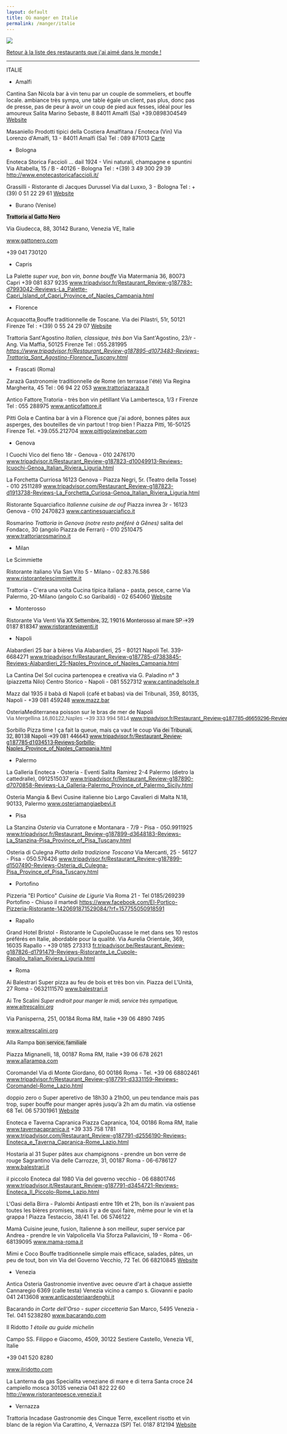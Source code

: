 ```yaml
---
layout: default
title: Où manger en Italie
permalink: /manger/italie
---
```


<div class="clearfix">
	<img src="/images/restos/manger-italie.jpg" class="img-floating-left-mid-size" />
</div>

<a href="/manger/monde">Retour à la liste des restaurants que j'ai aimé dans le monde !</a>  
  
___



ITALIE

- Amalfi

Cantina San Nicola
bar à vin tenu par un couple de sommeliers, et bouffe locale.
ambiance très sympa, une table égale un client, 
pas plus, donc pas de presse, pas de peur à avoir 
un coup de pied aux fesses, idéal pour les amoureux
Salita Marino Sebaste, 8
84011 Amalfi (Sa)
+39.0898304549
<a href="http://community.roughguides.com/planning/journalEntryDining.asp?journalID=36008&amp;entryID=21735&amp;n=Cantina+San+Nicola">Website</a>

Masaniello
Prodotti tipici della Costiera Amalfitana / Enoteca (Vin) 
Via Lorenzo d'Amalfi, 13 - 84011 Amalfi (Sa)
Tel : 089 871013
<a href="http://maps.google.com/maps?hl=en&amp;rlz=1B3GGGL_en___GB343&amp;um=1&amp;ie=UTF-8&amp;q=masaniello+ristorante+amalfi&amp;fb=1&amp;hq=masaniello+ristorante&amp;hnear=amalfi&amp;view=text&amp;latlng=17800139802443680608">Carte</a>

- Bologna

Enoteca Storica Faccioli<a href="http://www.fra.cityvox.fr/restaurants_paris/acquacotta_50206/Coordonnees-Lieu" style="font-weight: bold;"></a>
... dail 1924 - Vini naturali, champagne e spuntini
Via Altabella, 15 / B - 40126 - Bologna
Tel : +(39) 3 49 300 29 39
<a href="http://www.enotecastoricafaccioli.it/">http://www.enotecastoricafaccioli.it/</a>

Grassilli - Ristorante<a href="http://www.fra.cityvox.fr/restaurants_paris/acquacotta_50206/Coordonnees-Lieu" style="font-weight: bold;"></a>
di Jacques Durussel
Via dal Luxxo, 3 - Bologna
Tel : +(39) 0 51 22 29 61
<a href="http://www.tripadvisor.com/Restaurant_Review-g187801-d2318272-Reviews-Ristorante_Grassilli-Bologna_Province_of_Bologna_Emilia_Romagna.html">Website</a>

- Burano (Venise)

<span style="background-color: #e5e3df; font-family: &quot;roboto&quot; , &quot;arial&quot; , sans-serif; font-weight: bold;">Trattoria al Gatto Nero

Via Giudecca, 88, 30142 Burano, Venezia VE, Italie

<a href="http://www.gattonero.com/" style="color: #6611cc; text-decoration: none;"  wrc_done="true">www.gattonero.com</a>

+39 041 730120

- Capris

La Palette<a href="http://www.fra.cityvox.fr/restaurants_paris/acquacotta_50206/Coordonnees-Lieu" style="font-weight: bold;"></a>
<i>super vue, bon vin, bonne bouffe</i>
Via Matermania 36, 80073 Capri
+39 081 837 9235
<a href="http://www.tripadvisor.fr/Restaurant_Review-g187783-d7993042-Reviews-La_Palette-Capri_Island_of_Capri_Province_of_Naples_Campania.html">www.tripadvisor.fr/Restaurant_Review-g187783-d7993042-Reviews-La_Palette-Capri_Island_of_Capri_Province_of_Naples_Campania.html</a>

- Florence

Acquacotta<a href="http://www.fra.cityvox.fr/restaurants_paris/acquacotta_50206/Coordonnees-Lieu" style="font-weight: bold;"> </a>
Bouffe traditionnelle de Toscane.
Via dei Pilastri, 51r, 50121 Firenze
Tel :   +(39) 0  55 24 29 07
<a href="http://www.fra.cityvox.fr/restaurants_paris/acquacotta_50206/PlanAcces">Website</a>

Trattoria Sant'Agostino
<i>Italien, classique, très bon</i>
Via Sant'Agostino, 23/r - Ang. Via Maffia, 50125 Firenze
Tel : 055.281995
<i><a href="https://www.tripadvisor.fr/Restaurant_Review-g187895-d1073483-Reviews-Trattoria_Sant_Agostino-Florence_Tuscany.html">https://www.tripadvisor.fr/Restaurant_Review-g187895-d1073483-Reviews-Trattoria_Sant_Agostino-Florence_Tuscany.html</a></i>


- Frascati (Roma)

Zarazà<a href="http://www.fra.cityvox.fr/restaurants_paris/acquacotta_50206/Coordonnees-Lieu" style="font-weight: bold;"></a>
Gastronomie traditionnelle de Rome (en terrasse l'été)
Via Regina Margherita, 45
Tel : 06 94 22 053
<a href="http://www.trattoriazaraza.it/">www.trattoriazaraza.it</a>

Antico Fattore<a href="http://www.fra.cityvox.fr/restaurants_paris/acquacotta_50206/Coordonnees-Lieu" style="font-weight: bold;"> </a>
Tratoria - très bon vin pétillant
Via Lambertesca, 1/3 r Firenze
Tel : 055 288975
<a href="http://www.anticofattore.it/">www.anticofattore.it</a>

Pitti Gola e Cantina
bar à vin à Florence que j'ai adoré, bonnes pâtes aux asperges,
des bouteilles de vin partout ! trop bien !
Piazza Pitti, 16-50125 Firenze
Tel. +39.055.212704
<a href="http://www.pittigolawinebar.com/">www.pittigolawinebar.com</a>

- Genova

I Cuochi
Vico del fieno 18r - Genova - 010 2476170
<a href="http://www.tripadvisor.it/Restaurant_Review-g187823-d10049913-Reviews-Icuochi-Genoa_Italian_Riviera_Liguria.html">www.tripadvisor.it/Restaurant_Review-g187823-d10049913-Reviews-Icuochi-Genoa_Italian_Riviera_Liguria.html</a>

La Forchetta Curriosa
16123 Genova - Piazza Negri, 5r. (Teatro della Tosse) - 010 2511289
<a href="http://www.tripadvisor.com/Restaurant_Review-g187823-d1913738-Reviews-La_Forchetta_Curiosa-Genoa_Italian_Riviera_Liguria.html">www.tripadvisor.com/Restaurant_Review-g187823-d1913738-Reviews-La_Forchetta_Curiosa-Genoa_Italian_Riviera_Liguria.html</a>

Ristorante Squarciafico
<i>Italienne cuisine de ouf</i>
Piazza invrea 3r - 16123 Genova - 010 2470823
<a href="http://www.cantinesquarciafico.it/">www.cantinesquarciafico.it</a>

Rosmarino
<i>Trattoria in Genova (notre resto préféré à Gênes)</i>
salita del Fondaco, 30 (angolo Piazza de Ferrari) - 010 2510475
<a href="http://www.trattoriarosmarino.it/">www.trattoriarosmarino.it</a>


- Milan

Le Scimmiette 

Ristorante italiano
Via San Vito 5 - Milano - 02.83.76.586
<a href="http://www.ristorantelescimmiette.it/">www.ristorantelescimmiette.it</a>

Trattoria - C'era una volta
Cucina tipica italiana - pasta, pesce, carne
Via Palermo, 20-Milano (angolo C.so Garibaldi) - 02 654060
<a href="http://www.tripadvisor.fr/Restaurant_Review-g187849-d1422208-Reviews-Trattoria_C_era_una_volta-Milan_Lombardy.html">Website</a>

- Monterosso

Ristorante Via Venti
<span style="background-color: #f1f1f1; font-family: &quot;roboto&quot; , &quot;arial&quot; , sans-serif;">Via XX Settembre, 32, 19016 Monterosso al mare SP -<span style="background-color: #f1f1f1; font-family: &quot;roboto&quot; , &quot;arial&quot; , sans-serif;">+39 0187 818347
<a href="http://www.ristoranteviaventi.it/index2.htm" style="background-color: #f1f1f1; color: #6611cc; font-family: roboto, arial, sans-serif; text-decoration: none;" >www.ristoranteviaventi.it</a>


- Napoli

Alabardieri 25
bar à bières
Via Alabardieri, 25 - 80121 Napoli
Tel. 339-6684271
<a href="http://www.tripadvisor.fr/Restaurant_Review-g187785-d7383845-Reviews-Alabardieri_25-Naples_Province_of_Naples_Campania.html">www.tripadvisor.fr/Restaurant_Review-g187785-d7383845-Reviews-Alabardieri_25-Naples_Province_of_Naples_Campania.html</a>

La Cantina Del Sol
cucina partenopea e creativa
via G. Paladino n° 3 (piazzetta Nilo) Centro Storico - Napoli - 081 5527312
<a href="http://www.cantinadelsole.it/">www.cantinadelsole.it</a>

Mazz
dal 1935 il babà di Napoli (café et babas)
via dei Tribunali, 359, 80135, Napoli - +39 081 459248
<a href="http://www.mazz.bar/">www.mazz.bar</a>

OsteriaMediterranea
poisson sur le bras de mer de Napoli
<span class="street-address" property="streetAddress" style="background-color: white; color: #4a4a4a; direction: ltr; font-family: &quot;arial&quot; , &quot;tahoma&quot; , &quot;bitstream vera sans&quot; , sans-serif; unicode-bidi: embed; white-space: nowrap;">Via Mergellina 16<span style="background-color: white; color: #4a4a4a; font-family: &quot;arial&quot; , &quot;tahoma&quot; , &quot;bitstream vera sans&quot; , sans-serif; white-space: nowrap;">,<span class="locality" style="background-color: white; color: #4a4a4a; font-family: &quot;arial&quot; , &quot;tahoma&quot; , &quot;bitstream vera sans&quot; , sans-serif; white-space: nowrap;"><span property="postalCode">80122,<span property="addressLocality">Naples -<span style="background-color: white; color: #4a4a4a; font-family: &quot;arial&quot; , &quot;tahoma&quot; , &quot;bitstream vera sans&quot; , sans-serif;">+39 333 994 5814
<span style="background-color: white;"><span style="color: #4a4a4a; font-family: &quot;arial&quot; , &quot;tahoma&quot; , &quot;bitstream vera sans&quot; , sans-serif;"><a href="http://www.tripadvisor.fr/Restaurant_Review-g187785-d6659296-Reviews-Osteria_Mediterranea-Naples_Province_of_Naples_Campania.html">www.tripadvisor.fr/Restaurant_Review-g187785-d6659296-Reviews-Osteria_Mediterranea-Naples_Province_of_Naples_Campania.html</a>

Sorbillo
Pizza time ! ça fait la queue, mais ça vaut le coup
<span style="background-color: #f1f1f1; font-family: &quot;roboto&quot; , &quot;arial&quot; , sans-serif;">Via dei Tribunali, 32, 80138 Napoli -<span style="background-color: #f1f1f1; font-family: &quot;roboto&quot; , &quot;arial&quot; , sans-serif;">+39 081 446643
<span style="background-color: #f1f1f1;"><a href="http://www.tripadvisor.fr/Restaurant_Review-g187785-d1034513-Reviews-Sorbillo-Naples_Province_of_Naples_Campania.html">www.tripadvisor.fr/Restaurant_Review-g187785-d1034513-Reviews-Sorbillo-Naples_Province_of_Naples_Campania.html</a>

- Palermo

La Galleria
Enoteca - Osteria - Eventi
Salita Ramirez 2-4 Palermo (dietro la cattedralle), 0912515037
<a href="http://www.tripadvisor.fr/Restaurant_Review-g187890-d7070858-Reviews-La_Galleria-Palermo_Province_of_Palermo_Sicily.html">www.tripadvisor.fr/Restaurant_Review-g187890-d7070858-Reviews-La_Galleria-Palermo_Province_of_Palermo_Sicily.html</a>

Osteria Mangia &amp; Bevi
Cusine italienne bio
Largo Cavalieri di Malta N.18, 90133, Palermo
<a href="http://www.osteriamangiaebevi.it/">www.osteriamangiaebevi.it</a>

- Pisa

La Stanzina
<i>Osteria</i>
via Curratone e Montanara - 7/9 - Pisa - 050.9911925
<a href="http://www.tripadvisor.fr/Restaurant_Review-g187899-d3648183-Reviews-La_Stanzina-Pisa_Province_of_Pisa_Tuscany.html">www.tripadvisor.fr/Restaurant_Review-g187899-d3648183-Reviews-La_Stanzina-Pisa_Province_of_Pisa_Tuscany.html</a>


Osteria di Culegna
<i>Piatta della tradizione Toscana</i>
Via Mercanti, 25 - 56127 - Pisa - 050.576426
<a href="http://www.tripadvisor.fr/Restaurant_Review-g187899-d1507490-Reviews-Osteria_di_Culegna-Pisa_Province_of_Pisa_Tuscany.html">www.tripadvisor.fr/Restaurant_Review-g187899-d1507490-Reviews-Osteria_di_Culegna-Pisa_Province_of_Pisa_Tuscany.html</a>


- Portofino

Pizzeria "El Portico"
<i>Cuisine de Ligurie</i>
Via Roma 21 - Tel 0185/269239 Portofino - Chiuso il martedi
<a href="https://www.facebook.com/El-Portico-Pizzeria-Ristorante-1420691871529084/?rf=157755050918591">https://www.facebook.com/El-Portico-Pizzeria-Ristorante-1420691871529084/?rf=157755050918591</a>

- Rapallo

Grand Hotel Bristol - Ristorante le CupoleDucasse le met dans ses 10 restos préférés en Italie, abordable pour la qualité.
Via Aurelia Orientale, 369, 16035 Rapallo - +39 0185 273313
<a href="http://fr.tripadvisor.be/Restaurant_Review-g187826-d1791479-Reviews-Ristorante_Le_Cupole-Rapallo_Italian_Riviera_Liguria.html">fr.tripadvisor.be/Restaurant_Review-g187826-d1791479-Reviews-Ristorante_Le_Cupole-Rapallo_Italian_Riviera_Liguria.html</a>

- Roma

Ai Balestrari
Super pizza au feu de bois et très bon vin.
Piazza del L'Unità, 27 Roma - 0632111570
<a href="http://www.balestrari.it/">www.balestrari.it</a>

Ai Tre Scalini
<span style="background-color: white; color: #222222; font-family: &quot;roboto&quot; , &quot;arial&quot; , sans-serif;"><i>Super endroit pour manger le midi, service très sympatique, www.aitrescalini.org</i>

Via Panisperna, 251, 00184 Roma RM, Italie +39 06 4890 7495

<a href="http://www.aitrescalini.org/"  >www.aitrescalini.org</a>

Alla Rampa
<span style="background-color: #e5e3df; font-family: &quot;roboto&quot; , &quot;arial&quot; , sans-serif;">bon service, familiale

Piazza Mignanelli, 18, 00187 Roma RM, Italie +39 06 678 2621
<a href="http://www.allarampa.com/" style="color: #6611cc; font-family: roboto, arial, sans-serif;" >www.allarampa.com</a>

Coromandel
Via di Monte Giordano, 60 00186 Roma - Tel. +39 06 68802461
<a href="http://www.tripadvisor.fr/Restaurant_Review-g187791-d3331159-Reviews-Coromandel-Rome_Lazio.html">www.tripadvisor.fr/Restaurant_Review-g187791-d3331159-Reviews-Coromandel-Rome_Lazio.html</a>

doppio zero o
Super aperetivo de 18h30 à 21h00, un peu tendance mais pas trop, super bouffe pour manger après jusqu'à 2h am du matin.
via ostiense 68 Tel. 06 57301961
<a href="http://www.dopiozeroo.it/">Website</a>

Enoteca e Taverna Capranica
Piazza Capranica, 104, 00186 Roma RM, Italie www.tavernacapranica.it +39 335 758 1781
<a href="http://www.tripadvisor.com/Restaurant_Review-g187791-d2556190-Reviews-Enoteca_e_Taverna_Capranica-Rome_Lazio.html">www.tripadvisor.com/Restaurant_Review-g187791-d2556190-Reviews-Enoteca_e_Taverna_Capranica-Rome_Lazio.html</a>

Hostaria al 31
Super pâtes aux champignons - prendre un bon verre de rouge Sagrantino
Via delle Carrozze, 31, 00187 Roma - 06-6786127
<a href="http://www.balestrari.it/">www.balestrari.it</a>

il piccolo
Enoteca dal 1980
Via del governo vecchio - 06 68801746
<a href="http://www.tripadvisor.it/Restaurant_Review-g187791-d3454721-Reviews-Enoteca_Il_Piccolo-Rome_Lazio.html">www.tripadvisor.it/Restaurant_Review-g187791-d3454721-Reviews-Enoteca_Il_Piccolo-Rome_Lazio.html</a>

L'Oasi della Birra - Palombi
Antipasti entre 19h et 21h, bon ils n'avaient pas toutes les bières promises, mais il y a de quoi faire, même pour le vin et la grappa !
Piazza Testaccio, 38/41 Tel. 06 5746122

Mamà
Cuisine jeune, fusion, Italienne à son meilleur, super service par Andrea - prendre le vin Valpolicella
Via Sforza Pallavicini, 19 - Roma - 06-68139095
<a href="http://www.mama-roma.it/">www.mama-roma.it</a>

Mimi e Coco
Bouffe traditionnelle simple mais efficace, salades, pâtes, un peu de tout, bon vin
Via del Governo Vecchio, 72 Tel. 06 68210845
<a href="http://www.youtube.com/watch?v=0GjVqgNtuAE">Website</a>


- Venezia

Antica Osteria
Gastronomie inventive avec oeuvre d'art à chaque assiette
Cannaregio 6369 (calle testa) Venezia vicino a campo s. Giovanni e paolo 041 2413608
<a href="http://www.anticaosteriaardenghi.it/">www.anticaosteriaardenghi.it</a>

Bacarando
<i>in Corte dell'Orso - super ciccetteria</i>
San Marco, 5495 Venezia - Tel. 041 5238280
<a href="http://www.bacarando.com/">www.bacarando.com</a>

Il Ridotto
<i>1 étoile au guide michelin</i>

Campo SS. Filippo e Giacomo, 4509, 30122 Sestiere Castello, Venezia VE, Italie

+39 041 520 8280

<a href="http://www.ilridotto.com/" style="color: #6611cc; text-decoration: none;"  wrc_done="true">www.ilridotto.com</a>

La Lanterna da gas
Specialita veneziane di mare e di terra
Santa croce 24 campiello mosca 30135 venezia
041 822 22 60
http://www.ristorantepesce.venezia.it

- Vernazza

Trattoria Incadase
Gastronomie des Cinque Terre, excellent risotto et vin blanc de la région 
Via Carattino, 4, Vernazza (SP) Tel. 0187 812194
<a href="http://www.cinqueterre.eu.com/fr/autres-categories/restaurants/vernazza/156-trattoria-incadase-da-piva">Website</a>
